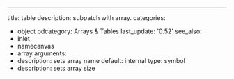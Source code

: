 ---
title: table
description: subpatch with array.
categories:
- object
pdcategory: Arrays & Tables
last_update: '0.52'
see_also:
- inlet
- namecanvas
- array
arguments:
- description: sets array name 
  default: internal
  type: symbol
- description: sets array size 